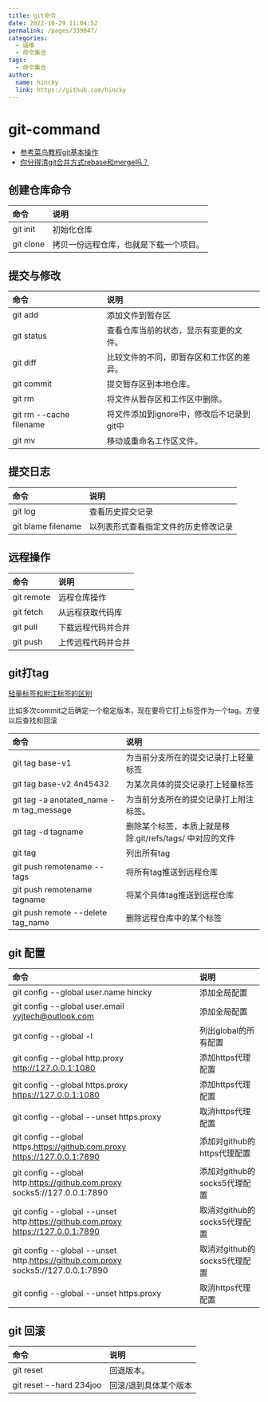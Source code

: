```yaml
---
title: git命令
date: 2022-10-29 11:04:52
permalink: /pages/339047/
categories: 
  - 运维
  - 命令集合
tags: 
  - 命令集合
author: 
  name: hincky
  link: https://github.com/hincky
---
```

# git-command

- [参考菜鸟教程git基本操作](https://www.runoob.com/git/git-basic-operations.html)
- [你分得清git合并方式rebase和merge吗？](https://www.cnblogs.com/FraserYu/p/11192840.html)

## 创建仓库命令

|命令|说明|
|:---|:---|
|git init|初始化仓库|
|git clone|拷贝一份远程仓库，也就是下载一个项目。|

## 提交与修改

|命令|说明|
|:---|:---|
|git add|添加文件到暂存区|
|git status|查看仓库当前的状态，显示有变更的文件。|
|git diff|比较文件的不同，即暂存区和工作区的差异。|
|git commit|提交暂存区到本地仓库。|
|git rm|将文件从暂存区和工作区中删除。|
|git rm --cache filename | 将文件添加到ignore中，修改后不记录到git中|
|git mv|移动或重命名工作区文件。|

## 提交日志

|命令|说明|
|:---|:---|
|git log|查看历史提交记录|
|git blame filename|以列表形式查看指定文件的历史修改记录|

## 远程操作

|命令|说明|
|:---|:---|
|git remote|远程仓库操作|
|git fetch|从远程获取代码库|
|git pull|下载远程代码并合并|
|git push|上传远程代码并合并|

## git打tag

[轻量标签和附注标签的区别](https://blog.csdn.net/qq_21746331/article/details/120776710)

比如多次commit之后确定一个稳定版本，现在要将它打上标签作为一个tag。方便以后查找和回滚

|命令|说明|
|:---|:---|
|git tag base-v1| 为当前分支所在的提交记录打上轻量标签|
|git tag base-v2 4n45432 |为某次具体的提交记录打上轻量标签|
|git tag -a anotated_name -m tag_message |为当前分支所在的提交记录打上附注标签。|
|git tag -d tagname |删除某个标签，本质上就是移除.git/refs/tags/ 中对应的文件|
|git tag |列出所有tag|
|git push remotename --tags |将所有tag推送到远程仓库|
|git push remotename tagname |将某个具体tag推送到远程仓库|
|git push remote --delete tag_name |删除远程仓库中的某个标签|

## git 配置

|命令|说明|
|:---|:---|
|git config --global user.name hincky|添加全局配置|
|git config --global user.email yyjtech@outlook.com|添加全局配置|
|git config --global -l|列出global的所有配置|
|git config --global http.proxy http://127.0.0.1:1080 |添加https代理配置|
|git config --global https.proxy https://127.0.0.1:1080 |添加https代理配置|
|git config --global --unset https.proxy|取消https代理配置|
|git config --global https.https://github.com.proxy https://127.0.0.1:7890 |添加对github的https代理配置|
|git config --global http.https://github.com.proxy socks5://127.0.0.1:7890 |添加对github的socks5代理配置|
|git config --global --unset http.https://github.com.proxy https://127.0.0.1:7890 |取消对github的socks5代理配置|
|git config --global --unset http.https://github.com.proxy socks5://127.0.0.1:7890 |取消对github的socks5代理配置|
|git config --global --unset https.proxy|取消https代理配置|


## git 回滚

|命令|说明|
|:---|:---|
|git reset|回退版本。|
|git reset --hard 234joo|回滚/退到具体某个版本|